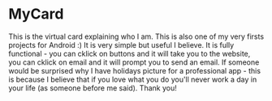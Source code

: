 # MyCard
This is the virtual card explaining who I am. This is also one of my very firsts projects for Android :)
It is very simple but useful I believe. It is fully functional - you can cklick on buttons and it will take you to the website, 
you can cklick on email and it will prompt you to send an email. 
If someone would be surprised why I have holidays picture for a professional app - this is because I believe that if you love what you do you'll never work a day in your life (as someone before me said).
Thank you!
